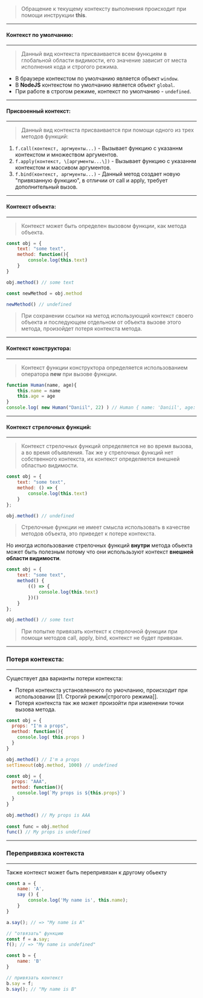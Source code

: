 
> Обращение к текущему контексту выполнения происходит при помощи инструкции **this**.

---
#### Контекст по умолчанию:
---
> Данный вид контекста присваивается всем функциям в глобальной области видимости, его значение зависит от места исполнения кода и строгого режима.

- В браузере контекстом по умолчанию является объект `window`.
- В **NodeJS** контекстом по умолчанию является объект `global`.
- При работе в строгом режиме, контекст по умолчанию - `undefined`.



---
#### Присвоенный контекст:
---
> Данный вид контекста присваивается при помощи одного из трех методов функций:

1. `f.call(контекст, аргмуенты...)` - Вызывает функцию с указаннм контекстом и множеством аргументов.
2. `f.apply(контекст, \[аргументы...\])` - Вызывает функцию с указаннм контекстом и массивом аргументов.
3. `f.bind(контекст, аргмуенты...)` - Данный метод создает новую "привязанную функцию", в отличии от call и apply, требует дополнительный вызов.



---
#### Контекст объекта:
---
> Контекст может быть определен вызовом функции, как метода объекта.

```js
const obj = {
	text: "some text",
	method: function(){
		console.log(this.text)
	}
}

obj.method() // some text

const newMethod = obj.method

newMethod() // undefined
```

> При сохранении ссылки на метод использующий контекст своего объекта и последующем отдельном от объекта вызове этого метода, произойдет потеря контекста метода.



---
#### Контекст конструктора:
---
> Контекст функции конструктора определяется использованием оператора **new** при вызове функции.

```js
function Human(name, age){
	this.name = name
	this.age = age
}
console.log( new Human("Daniil", 22) ) // Human { name: 'Daniil', age: 22 }
```



---
#### Контекст стрелочных функций:
---
> Контекст стрелочных функций определяется не во время вызова, а во время объявления. Так же у стрелочных функций нет собственного контекста, их контекст определяется внешней областью видимости.

```js
const obj = { 
	text: "some text",
	method: () => {
		console.log(this.text)
	} 
}; 

obj.method() // undefined
```

> Стрелочные функции не имеет смысла использовать в качестве методов объекта, это приведет к потере контекста.

Но иногда использование стрелочных функций **внутри** метода обьекта может быть полезным потому что они использьзуют контекст **внешней области видимости**.

```js
const obj = {
    text: "some text",
    method() {
        (() => {
            console.log(this.text)
        })()
    }
};

obj.method() // some text
```


> При попытке привязать контекст к стерлочной функции при помощи методов call, apply, bind, контекст не будет привязан.

---
### Потеря контекста:
---
Существует два варианты потери контекста:

- Потеря контекста установленного по умочланию, происходит при использовании [[1. Строгий режим|строгого режима]].
- Потеря контекста так же может произойти при изменении точки вызова метода.

```js
const obj = {
  props: "I'm a props",
  method: function(){
    console.log( this.props )
  }
}

obj.method() // I'm a props
setTimeout(obj.method, 1000) // undefined
```

```js
const obj = {
  props: "AAA",
  method: function(){
    console.log(`My props is ${this.props}`)
  }
}

obj.method() // My props is AAA
 
const func = obj.method
func() // My props is undefined
```

---
### Перепривязка контекста
----
Также контекст может быть перепривязан к другому обьекту

```js
const a = {
    name: 'A',
    say () {
        console.log('My name is', this.name);
    }
}

a.say(); // => "My name is A"

// "отвязать" функцию
const f = a.say;
f(); // => "My name is undefined"

const b = {
    name: 'B'
}

// привязать контекст
b.say = f;
b.say(); // "My name is B"
```








